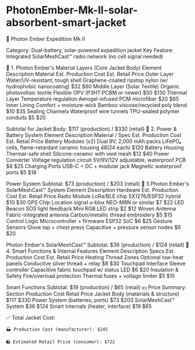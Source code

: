 # PhotonEmber-Mk-II-solar-absorbent-smart-jacket
🧥 Photon Ember Expedition Mk II

Category: Dual-battery, solar-powered expedition jacket
Key Feature: Integrated SolarMeshCast™ radio network (no cell signal needed)

🧵 1. Photon Ember's Material Layers (Core Jacket Body)
Element	Description	Material	Est. Production Cost	Est. Retail Price
Outer Layer	Water/UV-resistant, tough shell	Graphene-coated ripstop nylon (w/ hydrophobic nanocoating)	$32	$80
Middle Layer (Solar Textile)	Organic photovoltaic textile	Flexible OPV (P3HT:PCBM or newer)	$50	$130
Thermal Layer	Temperature regulation	Aerogel-infused PCM microfiber	$20	$65
Inner Lining	Comfort + moisture-wick	Bamboo viscose/recycled poly blend	$10	$35
Sealing Channels	Waterproof wire tunnels	TPU-sealed polymer conduits	$5	$20

Subtotal for Jacket Body: $117 (production) / $330 (retail)
🔋 2. Power & Battery System
Element	Description	Material / Spec	Est. Production Cost	Est. Retail Price
Battery Modules (x2)	Dual 9V, 2,000 mAh packs	LiFePO₄ cells, flame-retardant ceramic housing	$48 ($24 each)	$120
Battery Housing	Thermal-safe shell	Silicone-ceramic with vent mesh	$12	$40
Power Converter	Voltage regulation circuit	5V/9V/12V adjustable, waterproof PCB	$8	$25
Charging Ports	USB-C + DC + modular jack	Magnetic waterproof ports	$5	$18

Power System Subtotal: $73 (production) / $203 (retail)
📡 3.Photon Ember's SolarMeshCast™ System
Element	Description	Hardware	Est. Production Cost	Est. Retail Price
Radio Module	LoRa/BLE chip	SX1276/ESP32 hybrid	$10	$30
GPS Chip	Location signal	u-blox NEO-M8N or similar	$7	$22
LED Beacon	SOS light feedback	Mini RGB LED strip	$2	$12
Woven Antenna	Fabric-integrated antenna	Carbon/metallic thread embroidery	$5	$15
Control Logic	Microcontroller + firmware	ESP32 SoC	$6	$25
Gesture Sensors	Glove tap + chest press	Capacitive + pressure sensor nodes	$6	$20

Photon Ember's SolarMeshCast™ Subtotal: $36 (production) / $124 (retail)
🔌 4. Smart Functions & Internal Features
Element	Description	Specs	Est. Production Cost	Est. Retail Price
Heating Thread Zones	Optional low-heat panels	Conductive silver thread + relay	$8	$30
Touchpad Interface	Sleeve controller	Capacitive fabric touchpad w/ status LED	$6	$20
Insulation & Safety	Fire/overload protection	Thermal fuses + voltage limiter	$5	$15

Smart Functions Subtotal: $19 (production) / $65 (retail)
💵 Price Summary:
Section	Production Cost	Retail Price
Jacket Body (materials & structure)	$117	$330
Power System (batteries, ports)	$73	$203
SolarMeshCast™ System	$36	$124
Smart Internals (heater, interface)	$19	$65

✅ Total Jacket Cost:

    🏭 Production Cost (manufacturer): $245

    🛍️ Estimated Retail Price (consumer): $722
